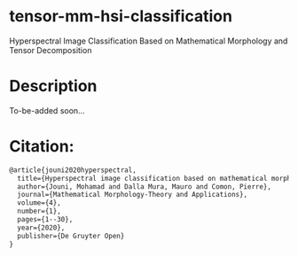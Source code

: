 # tensor-mm-hsi-classification

Hyperspectral Image Classification Based on Mathematical Morphology and Tensor Decomposition

# Description

To-be-added soon...


# Citation:
```tex
@article{jouni2020hyperspectral,  
  title={Hyperspectral image classification based on mathematical morphology and tensor decomposition},  
  author={Jouni, Mohamad and Dalla Mura, Mauro and Comon, Pierre},  
  journal={Mathematical Morphology-Theory and Applications},  
  volume={4},  
  number={1},  
  pages={1--30},  
  year={2020},  
  publisher={De Gruyter Open}  
}
```
